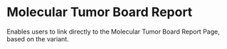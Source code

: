 # Molecular Tumor Board Report

Enables users to link directly to the Molecular Tumor Board Report Page, based on the variant.